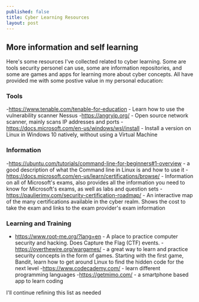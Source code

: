 ```yaml
---
published: false
title: Cyber Learning Resources
layout: post
---
```

## More information and self learning

Here's some resources I've collected related to cyber learning. Some are tools security personel can use, some are information repositories, and some are games and apps for learning more about cyber concepts. All have provided me with some postive value in my personal education: 

### Tools

-https://www.tenable.com/tenable-for-education - Learn how to use the vulnerability scanner Nessus
-https://angryip.org/ - Open source network scanner, mainly scans IP addresses and ports
-https://docs.microsoft.com/en-us/windows/wsl/install - Install a version on Linux in Windows 10 natively, without using a Virtual Machine

### Information
-https://ubuntu.com/tutorials/command-line-for-beginners#1-overview - a good description of what the Command line in Linux is and how to use it
-https://docs.microsoft.com/en-us/learn/certifications/browse/ - Information on all of Microsoft's exams, also provides all the information you need to know for Microsoft's exams, as well as labs and question sets
-https://pauljerimy.com/security-certification-roadmap/ - An interactive map of the many certifications available in the cyber realm. Shows the cost to take the exam and links to the exam provider's exam information

### Learning and Training
- https://www.root-me.org/?lang=en - A place to practice computer security and hacking. Does Capture the Flag (CTF) events.
-https://overthewire.org/wargames/ - a great way to learn and practice security concepts in the form of games. Starting with the first game, Bandit, learn how to get around Linux to find the hidden code for the next level
-https://www.codecademy.com/ - learn different programming languages
-https://getmimo.com/ - a smartphone based app to learn coding

I'll continue refining this list as needed
